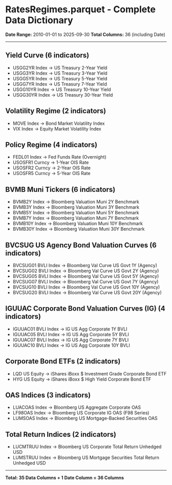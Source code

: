 # RatesRegimes.parquet - Complete Data Dictionary

**Date Range:** 2010-01-01 to 2025-09-30
**Total Columns:** 36 (including Date)

---

## Yield Curve (6 indicators)
- USGG2YR Index → US Treasury 2-Year Yield
- USGG3YR Index → US Treasury 3-Year Yield
- USGG5YR Index → US Treasury 5-Year Yield
- USGG7YR Index → US Treasury 7-Year Yield
- USGG10YR Index → US Treasury 10-Year Yield
- USGG30YR Index → US Treasury 30-Year Yield

## Volatility Regime (2 indicators)
- MOVE Index → Bond Market Volatility Index
- VIX Index → Equity Market Volatility Index

## Policy Regime (4 indicators)
- FEDL01 Index → Fed Funds Rate (Overnight)
- USOSFR1 Curncy → 1-Year OIS Rate
- USOSFR2 Curncy → 2-Year OIS Rate
- USOSFR5 Curncy → 5-Year OIS Rate

## BVMB Muni Tickers (6 indicators)
- BVMB2Y Index → Bloomberg Valuation Muni 2Y Benchmark
- BVMB3Y Index → Bloomberg Valuation Muni 3Y Benchmark
- BVMB5Y Index → Bloomberg Valuation Muni 5Y Benchmark
- BVMB7Y Index → Bloomberg Valuation Muni 7Y Benchmark
- BVMB10Y Index → Bloomberg Valuation Muni 10Y Benchmark
- BVMB30Y Index → Bloomberg Valuation Muni 30Y Benchmark

## BVCSUG US Agency Bond Valuation Curves (6 indicators)
- BVCSUG01 BVLI Index → Bloomberg Val Curve US Govt 1Y (Agency)
- BVCSUG02 BVLI Index → Bloomberg Val Curve US Govt 2Y (Agency)
- BVCSUG05 BVLI Index → Bloomberg Val Curve US Govt 5Y (Agency)
- BVCSUG07 BVLI Index → Bloomberg Val Curve US Govt 7Y (Agency)
- BVCSUG10 BVLI Index → Bloomberg Val Curve US Govt 10Y (Agency)
- BVCSUG20 BVLI Index → Bloomberg Val Curve US Govt 20Y (Agency)

## IGUUAC Corporate Bond Valuation Curves (IG) (4 indicators)
- IGUUAC01 BVLI Index → IG US Agg Corporate 1Y BVLI
- IGUUAC05 BVLI Index → IG US Agg Corporate 5Y BVLI
- IGUUAC07 BVLI Index → IG US Agg Corporate 7Y BVLI
- IGUUAC10 BVLI Index → IG US Agg Corporate 10Y BVLI

## Corporate Bond ETFs (2 indicators)
- LQD US Equity → iShares iBoxx $ Investment Grade Corporate Bond ETF
- HYG US Equity → iShares iBoxx $ High Yield Corporate Bond ETF

## OAS Indices (3 indicators)
- LUACOAS Index → Bloomberg US Aggregate Corporate OAS
- LF98OAS Index → Bloomberg US Corporate IG OAS (F98 Series)
- LUMSOAS Index → Bloomberg US Mortgage-Backed Securities OAS

## Total Return Indices (2 indicators)
- LUCMTRUU Index → Bloomberg US Corporate Total Return Unhedged USD
- LUMSTRUU Index → Bloomberg US Mortgage Securities Total Return Unhedged USD

---

**Total: 35 Data Columns + 1 Date Column = 36 Columns**
